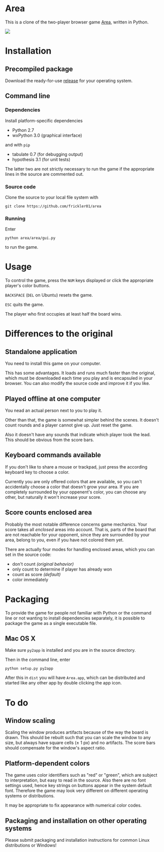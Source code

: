# Area

This is a clone of the two-player browser game [Area](http://www.playforia.net/play/classic/area/), written in Python.

![](img/screenshot.png)

# Installation

## Precompiled package

Download the ready-for-use [release](../../releases) for your operating system.

## Command line

### Dependencies

Install platform-specific dependencies

- Python 2.7
- wxPython 3.0 (graphical interface)

and with `pip`

- tabulate 0.7 (for debugging output)
- hypothesis 3.1 (for unit tests)

The latter two are not strictly necessary to run the game if the appropriate lines in the source are commented out.

### Source code

Clone the source to your local file system with

```
git clone https://github.com/frickler01/area
```

### Running

Enter

```
python area/area/gui.py
```

to run the game.


# Usage

To control the game, press the `NUM` keys displayed or click the appropriate player's color buttons.

`BACKSPACE` (`DEL` on Ubuntu) resets the game.

`ESC` quits the game.

The player who first occupies at least half the board wins.


# Differences to the original

## Standalone application

You need to install this game on your computer.

This has some advantages. It loads and runs much faster than the original, which must be downloaded each time you play and is encapsuled in your browser. You can also modify the source code and improve it if you like.

## Played offline at one computer

You nead an actual person next to you to play it.

Other than that, the game is somewhat simpler behind the scenes. It doesn't count rounds and a player cannot give up. Just reset the game.

Also it doesn't have any sounds that indicate which player took the lead. This should be obvious from the score bars.

## Keyboard commands available

If you don't like to share a mouse or trackpad, just press the according keyboard key to choose a color.

Currently you are only offered colors that are available, so you can't accidentally choose a color that doesn't grow your area. If you are completely surrounded by your oppenent's color, you can choose any other, but naturally it won't increase your score.

## Score counts enclosed area

Probably the most notable difference concerns game mechanics. Your score takes all *enclosed* areas into account. That is, parts of the board that are not reachable for your opponent, since they are surrounded by your area, belong to you, even if you have not colored them yet.

There are actually four modes for handling enclosed areas, which you can set in the source code:

- don't count *(original behavior)*
- only count to determine if player has already won
- count as score *(default)*
- color immediately


# Packaging

To provide the game for people not familiar with Python or the command line or not wanting to install dependencies separately, it is possible to package the game as a single executable file.

## Mac OS X

Make sure `py2app` is installed and you are in the source directory.

Then in the command line, enter

```
python setup.py py2app
```

After this in `dist` you will have `Area.app`, which can be distributed and started like any other app by double clicking the app icon.


# To do

## Window scaling

Scaling the window produces artifacts because of the way the board is drawn. This should be rebuilt such that you can scale the window to any size, but always have square cells (± 1 px) and no artifacts. The score bars should compensate for the window's aspect ratio.

## Platform-dependent colors

The game uses color identifiers such as "red" or "green", which are subject to interpretation, but easy to read in the source. Also there are no font settings used, hence key strings on buttons appear in the system default font. Therefore the game may look very different on different operating systems or distributions.

It may be appropriate to fix appearance with numerical color codes.

## Packaging and installation on other operating systems

Please submit packaging and installation instructions for common Linux distributions or Windows!
